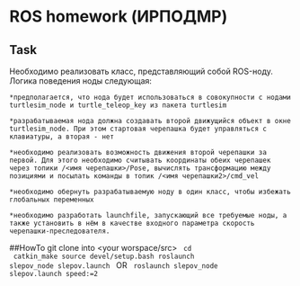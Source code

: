 # ROS homework (ИРПОДМР)
## Task

Необходимо реализовать класс, представляющий собой ROS-ноду. Логика поведения ноды следующая:

    *предполагается, что нода будет использоваться в совокупности с нодами turtlesim_node и turtle_teleop_key из пакета turtlesim
    
    *разрабатываемая нода должна создавать второй движущийся объект в окне turtlesim_node. При этом стартовая черепашка будет управляться с клавиатуры, а вторая - нет
    
    *необходимо реализовать возможность движения второй черепашки за первой. Для этого необходимо считывать координаты обеих черепашек через топики /<имя черепашки>/Pose, вычислять трансформацию между позициями и посылать команды в топик /<имя черепашки2>/cmd_vel
    
    *необходимо обернуть разрабатываемую ноду в один класс, чтобы избежать глобальных переменных
    
    *необходимо разработать launchfile, запускающий все требуемые ноды, а также установить в нём в качестве входного параметра скорость черепашки-преследователя.


##HowTo
git clone into <your worspace/src>
<code>
cd <your worspace>
catkin_make
source devel/setup.bash
roslaunch slepov_node slepov.launch
</code>
OR
<code>
roslaunch slepov_node slepov.launch speed:=2
</code>

